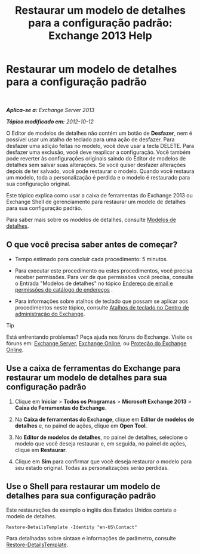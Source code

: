 ﻿---
title: 'Restaurar um modelo de detalhes para a configuração padrão: Exchange 2013 Help'
TOCTitle: Restaurar um modelo de detalhes para a configuração padrão
ms:assetid: 84c5f49b-614d-4f0e-8701-0979a2eb90bf
ms:mtpsurl: https://technet.microsoft.com/pt-br/library/Bb232102(v=EXCHG.150)
ms:contentKeyID: 50486021
ms.date: 05/22/2018
mtps_version: v=EXCHG.150
ms.translationtype: MT
---

# Restaurar um modelo de detalhes para a configuração padrão

 

_**Aplica-se a:** Exchange Server 2013_

_**Tópico modificado em:** 2012-10-12_

O Editor de modelos de detalhes não contém um botão de **Desfazer**, nem é possível usar um atalho de teclado para uma ação de desfazer. Para desfazer uma adição feitas no modelo, você deve usar a tecla DELETE. Para desfazer uma exclusão, você deve reaplicar a configuração. Você também pode reverter às configurações originais saindo do Editor de modelos de detalhes sem salvar suas alterações. Se você quiser desfazer alterações depois de ter salvado, você pode restaurar o modelo. Quando você restaura um modelo, toda a personalização é perdida e o modelo é restaurado para sua configuração original.

Este tópico explica como usar a caixa de ferramentas do Exchange 2013 ou Exchange Shell de gerenciamento para restaurar um modelo de detalhes para sua configuração padrão.

Para saber mais sobre os modelos de detalhes, consulte [Modelos de detalhes](details-templates-exchange-2013-help.md).

## O que você precisa saber antes de começar?

  - Tempo estimado para concluir cada procedimento: 5 minutos.

  - Para executar este procedimento ou estes procedimentos, você precisa receber permissões. Para ver de que permissões você precisa, consulte o Entrada "Modelos de detalhes" no tópico [Endereço de email e permissões do catálogo de endereços](email-address-and-address-book-permissions-exchange-2013-help.md) .

  - Para informações sobre atalhos de teclado que possam se aplicar aos procedimentos neste tópico, consulte [Atalhos de teclado no Centro de administração do Exchange](keyboard-shortcuts-in-the-exchange-admin-center-exchange-online-protection-help.md).


> [!TIP]
> Está enfrentando problemas? Peça ajuda nos fóruns do Exchange. Visite os fóruns em: <A href="https://go.microsoft.com/fwlink/p/?linkid=60612">Exchange Server</A>, <A href="https://go.microsoft.com/fwlink/p/?linkid=267542">Exchange Online</A>, ou <A href="https://go.microsoft.com/fwlink/p/?linkid=285351">Proteção do Exchange Online</A>.



## Use a caixa de ferramentas do Exchange para restaurar um modelo de detalhes para sua configuração padrão

1.  Clique em **Iniciar** \> **Todos os Programas** \> **Microsoft Exchange 2013** \> **Caixa de Ferramentas do Exchange**.

2.  Na **Caixa de ferramentas do Exchange**, clique em **Editor de modelos de detalhes** e, no painel de ações, clique em **Open Tool**.

3.  No **Editor de modelos de detalhes**, no painel de detalhes, selecione o modelo que você deseja restaurar e, em seguida, no painel de ações, clique em **Restaurar**.

4.  Clique em **Sim** para confirmar que você deseja restaurar o modelo para seu estado original. Todas as personalizações serão perdidas.

## Use o Shell para restaurar um modelo de detalhes para sua configuração padrão

Este restaurações de exemplo o inglês dos Estados Unidos contata o modelo de detalhes.

    Restore-DetailsTemplate -Identity "en-US\Contact"

Para detalhadas sobre sintaxe e informações de parâmetro, consulte [Restore-DetailsTemplate](https://technet.microsoft.com/pt-br/library/bb125188\(v=exchg.150\)).

